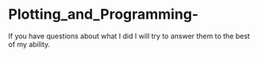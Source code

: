 # Plotting_and_Programming-
If you have questions about what I did I will try to answer them to the best of my ability. 
